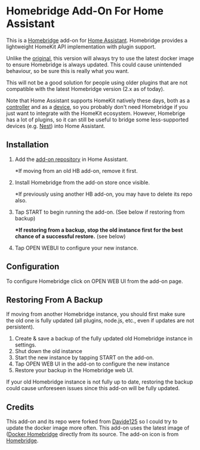 # Homebridge Add-On For Home Assistant

This is a [Homebridge](https://homebridge.io) add-on for [Home Assistant](https://www.home-assistant.io). Homebridge provides a lightweight HomeKit API implementation with plugin support.

Unlike the [original](https://github.com/davide125/hassio-addons/tree/main/homebridge), this version will always try to use the latest docker image to ensure Homebridge is always updated. This could cause unintended behaviour, so be sure this is really what you want. 

This will not be a good solution for people using older plugins that are not compatible with the latest Homebridge version (2.x as of today).


Note that Home Assistant supports HomeKit natively these days, both as a [controller](https://www.home-assistant.io/integrations/homekit_controller/) and as a [device](https://www.home-assistant.io/integrations/homekit/), so you probably don't need Homebridge if you just want to integrate with the HomeKit ecosystem. However, Homebrige has a lot of plugins, so it can still be useful to bridge some less-supported devices (e.g. [Nest](https://github.com/chrisjshull/homebridge-nest)) into Home Assistant.

## Installation
1. Add the [add-on repository](https://github.com/iSteve-O/hassio-addons) in Home Assistant.

    *If moving from an old HB add-on, remove it first.
2. Install Homebridge from the add-on store once visible.

    *If previously using another HB add-on, you may have to delete its repo also.
4. Tap START to begin running the add-on. (See below if restoring from backup)

    <b>*If restoring from a backup, stop the old instance first for the best chance of a successful restore.</b> (see below)
5. Tap OPEN WEBUI to configure your new instance.

## Configuration
To configure Homebridge click on OPEN WEB UI from the add-on page.

## Restoring From A Backup
If moving from another Homebridge instance, you should first make sure the old one is fully updated (all plugins, node.js, etc., even if updates are not persistent). 

1. Create & save a backup of the fully updated old Homebridge instance in settings.
2. Shut down the old instance
3. Start the new instance by tapping START on the add-on.
4. Tap OPEN WEB UI in the add-on to configure the new instance
5. Restore your backup in the Homebridge web UI.

If your old Homebridge instance is not fully up to date, restoring the backup could cause unforeseen issues since this add-on will be fully updated.


## Credits
This add-on and its repo were forked from [Davide125](https://github.com/davide125/hassio-addons) so I could try to update the docker image more often. This add-on uses the latest image of ([Docker Homebridge](https://github.com/homebridge/docker-homebridge) directly from its source. The add-on icon is from [Homebridge](https://github.com/homebridge/homebridge).
